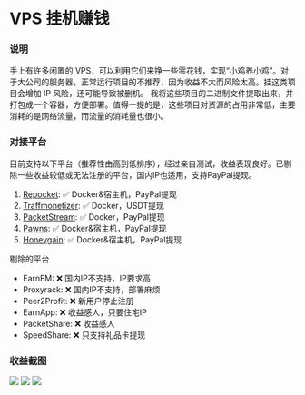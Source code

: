 # VPS 挂机赚钱

### 说明

手上有许多闲置的 VPS，可以利用它们来挣一些零花钱，实现“小鸡养小鸡”。对于大公司的服务器，正常运行项目的不推荐，因为收益不大而风险太高。挂这类项目会增加
IP 风险，还可能导致被删机。
我将这些项目的二进制文件提取出来，并打包成一个容器，方便部署。值得一提的是，这些项目对资源的占用非常低，主要消耗的是网络流量，而流量的消耗量也很小。

### 对接平台

目前支持以下平台（推荐性由高到低排序），经过亲自测试，收益表现良好。已剔除一些收益较低或无法注册的平台，国内IP也适用，支持PayPal提现。

1. [Repocket](https://tlink.repocket.com/q9ly): ✅ Docker&宿主机，PayPal提现
2. [Traffmonetizer](https://traffmonetizer.com/?aff=1796253): ✅ Docker，USDT提现
3. [PacketStream](https://packetstream.io/?psr=6pdw): ✅ Docker，PayPal提现
4. [Pawns](https://pawns.app/?r=9840918): ✅ Docker&宿主机，PayPal提现
5. [Honeygain](https://r.honeygain.me/YE898D03EA): ✅ Docker&宿主机，PayPal提现

剔除的平台

- EarnFM: ❌ 国内IP不支持，IP要求高
- Proxyrack: ❌ 国内IP不支持，部署麻烦
- Peer2Profit: ❌ 新用户停止注册
- EarnApp: ❌ 收益感人，只要住宅IP
- PacketShare: ❌ 收益感人
- SpeedShare: ❌ 只支持礼品卡提现

### 收益截图

![](https://g.gtimg.cn/music/photo_new/T053XD01004dqONe3aC9ry.png)
![](https://g.gtimg.cn/music/photo_new/T053XD010016Nzyn3a79ql.png)
![](https://g.gtimg.cn/music/photo_new/T053XD01003NTE9P0F0z9u.png)